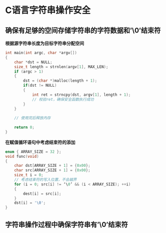 # C语言字符串操作安全

## 确保有足够的空间存储字符串的字符数据和’\0’结束符

**根据源字符串长度为目标字符串分配空间**

```c
int main(int argc, char *argv[])
{
    char *dst = NULL;
    size_t length = strnlen(argv[1], MAX_LEN);
	if (argc > 1)
	{
		dst = (char *)malloc(length + 1);
		if(dst != NULL)
		{
            int ret = strncpy(dst, argv[1], length + 1); 
            // 校验ret，确保安全函数执行成功
        } 
	}
	
	// 使用完后释放内存
	
	return 0;
}
```

**在赋值循环语句中考虑结束符的添加**

```c
enum { ARRAY_SIZE = 32 };
void func(void) 
{
    char dst[ARRAY_SIZE + 1] = {0x00};
    char src[ARRAY_SIZE + 1] = {0x00};
    size_t i = 0;
    // 考虑结束符的写入位置，不会越界
    for (i = 0; src[i] != ‘\0’ && (i < ARRAY_SIZE); ++i)
    {
        dest[i] = src[i];
    }
    dst[i] = '\0';
}
```

## 字符串操作过程中确保字符串有’\0’结束符



